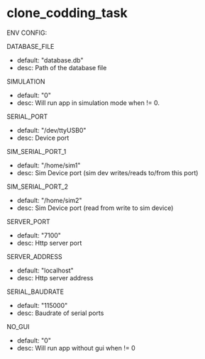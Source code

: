 # clone_codding_task

ENV CONFIG:

DATABASE_FILE
- default: "database.db"
- desc: Path of the database file
    
SIMULATION
- default: "0"
- desc: Will run app in simulation mode when != 0.

SERIAL_PORT
- default: "/dev/ttyUSB0"
- desc: Device port

SIM_SERIAL_PORT_1
- default: "/home/sim1"
- desc: Sim Device port (sim dev writes/reads to/from this port)

SIM_SERIAL_PORT_2
- default: "/home/sim2"
- desc: Sim Device port (read from write to sim device)

SERVER_PORT
- default: "7100"
- desc: Http server port

SERVER_ADDRESS
- default: "localhost"
- desc: Http server address

SERIAL_BAUDRATE
- default: "115000"
- desc: Baudrate of serial ports

NO_GUI
- default: "0"
- desc: Will run app without gui when != 0
